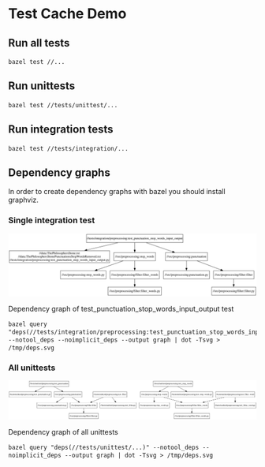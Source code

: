 # Test Cache Demo


## Run all tests

```posix-terminal
bazel test //...
```

## Run unittests

```posix-terminal
bazel test //tests/unittest/...
```

## Run integration tests

```posix-terminal
bazel test //tests/integration/...
```

## Dependency graphs

In order to create dependency graphs with bazel you should install graphviz. 

### Single integration test

<img src="./images/test_punctuation_stop_words_input_output.svg">

Dependency graph of test_punctuation_stop_words_input_output test

```posix-terminal
bazel query "deps(//tests/integration/preprocessing:test_punctuation_stop_words_input_output)" --notool_deps --noimplicit_deps --output graph | dot -Tsvg > /tmp/deps.svg
```

### All unittests

<img src="./images/unittest.svg">

Dependency graph of all unittests

```posix-terminal
bazel query "deps(//tests/unittest/...)" --notool_deps --noimplicit_deps --output graph | dot -Tsvg > /tmp/deps.svg
```
